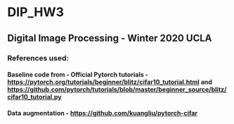 # DIP_HW3

## Digital Image Processing - Winter 2020 UCLA

### References used: 
#### Baseline code from - Official Pytorch tutorials - https://pytorch.org/tutorials/beginner/blitz/cifar10_tutorial.html and https://github.com/pytorch/tutorials/blob/master/beginner_source/blitz/cifar10_tutorial.py

#### Data augmentation - https://github.com/kuangliu/pytorch-cifar
